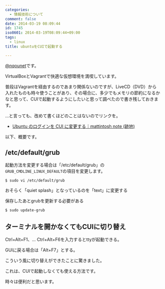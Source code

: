```yaml
---
categories:
  - 情報技術について
comment: false
date: 2014-03-19 08:09:44
id: 1745
iso8601: 2014-03-19T08:09:44+09:00
tags:
  - linux
title: ubuntuをCUIで起動する

---
```


<p><a href="https://twitter.com/nqounet">@nqounet</a>です。</p>

<p>VirtualBoxとVagrantで快適な仮想環境を満喫しています。</p>

<p>普段はVagrantを経由するのであまり関係ないのですが、LiveCD（DVD）から入れたものも時々使うことがあり、その場合に、多少でもメモリの節約になるかなと思って、CUIで起動するようにしたいと思って調べたので書き残しておきます。</p>



<p>…と言っても、改めて書くほどのことはないのでリンクを。</p>

<ul>
<li><a href="http://mattintosh.blog.so-net.ne.jp/2012-02-28_ubuntu_login_cui">Ubuntu のログインを CUI に変更する｜mattintosh note (跡地)</a></li>
</ul>

<p>以下、概要です。</p>

<h2>/etc/default/grub</h2>

<p>起動方法を変更する場合は「/etc/default/grub」の<code>GRUB_CMDLINE_LINUX_DEFAULT</code>の項目を変更します。</p>

<pre><code>$ sudo vi /etc/default/grub
</code></pre>

<p>おそらく「quiet splash」となっているのを「text」に変更する</p>

<p>保存したあとgrubを更新する必要がある</p>

<pre><code>$ sudo update-grub
</code></pre>

<h2>ターミナルを開かなくてもCUIに切り替え</h2>

<p>Ctrl+Alt+F1、... Ctrl+Alt+F6を入力するとttyが起動できる。</p>

<p>GUIに戻る場合は「Alt+F7」とする。</p>

<p>こういう風に切り替えができたことに驚きました。</p>

<p>これは、CUIで起動しなくても使える方法です。</p>

<p>時々は便利だと思います。</p>
    	